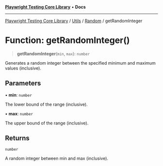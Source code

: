 [**Playwright Testing Core Library**](../../../../../README.md) • **Docs**

***

[Playwright Testing Core Library](../../../../../README.md) / [Utils](../../../README.md) / [Random](../README.md) / getRandomInteger

# Function: getRandomInteger()

> **getRandomInteger**(`min`, `max`): `number`

Generates a random integer between the specified minimum and maximum values (inclusive).

## Parameters

• **min**: `number`

The lower bound of the range (inclusive).

• **max**: `number`

The upper bound of the range (inclusive).

## Returns

`number`

A random integer between min and max (inclusive).
